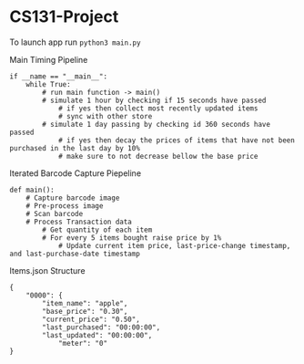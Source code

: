 # CS131-Project
To launch app run `python3 main.py`

Main Timing Pipeline
```
if __name == "__main__":
	while True:
		# run main function -> main()
		# simulate 1 hour by checking if 15 seconds have passed
			# if yes then collect most recently updated items
			# sync with other store
		# simulate 1 day passing by checking id 360 seconds have passed
			# if yes then decay the prices of items that have not been purchased in the last day by 10%
			# make sure to not decrease bellow the base price
```

Iterated Barcode Capture Piepeline
```
def main():
	# Capture barcode image
	# Pre-process image
	# Scan barcode
	# Process Transaction data
		# Get quantity of each item
		# For every 5 items bought raise price by 1%
			# Update current item price, last-price-change timestamp, and last-purchase-date timestamp
```

Items.json Structure
```
{
	"0000": {
		"item_name": "apple",
		"base_price": "0.30",
		"current_price": "0.50",
		"last_purchased": "00:00:00",
		"last_updated": "00:00:00",
        	"meter": "0"
}
```
